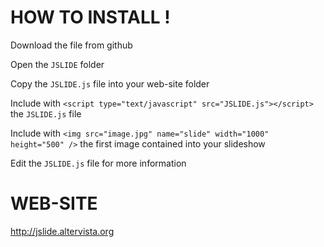 # HOW TO INSTALL !

Download the file from github

Open the `JSLIDE` folder 

Copy the `JSLIDE.js` file into your web-site folder

Include with `<script type="text/javascript" src="JSLIDE.js"></script>` the `JSLIDE.js` file

Include with `<img src="image.jpg" name="slide" width="1000" height="500" />` the first image contained into your slideshow

Edit the `JSLIDE.js` file for more information

# WEB-SITE

http://jslide.altervista.org
